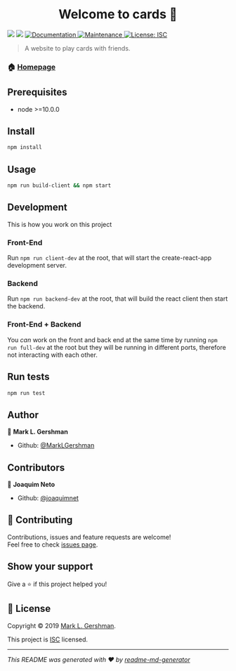 <h1  align="center">Welcome to cards 👋</h1>

<p>
<img  src="https://img.shields.io/badge/version-0.0.1-blue.svg?cacheSeconds=2592000"  />
<img  src="https://img.shields.io/badge/node-%3E%3D10.0.0-blue.svg"  />
<a  href="https://github.com/MarkLGershman/Cards#readme">
<img  alt="Documentation"  src="https://img.shields.io/badge/documentation-no-yellow.svg"  target="_blank"  />
</a>
<a  href="https://github.com/MarkLGershman/Cards/graphs/commit-activity">
<img  alt="Maintenance"  src="https://img.shields.io/badge/Maintained%3F-yes-green.svg"  target="_blank"  />
</a>
<a  href="https://github.com/MarkLGershman/Cards/blob/master/LICENSE">
<img  alt="License: ISC"  src="https://img.shields.io/badge/License-ISC-yellow.svg"  target="_blank"  />
</a>
</p>

> A website to play cards with friends.

### 🏠 [Homepage](https://github.com/MarkLGershman/Cards#readme)

## Prerequisites

-   node >=10.0.0

## Install

```sh
npm install
```

## Usage

```sh
npm run build-client && npm start
```

## Development
This is how you work on this project

### Front-End

Run `npm run client-dev` at the root, that will start the create-react-app development server.

### Backend

Run `npm run backend-dev` at the root, that will build the react client then start the backend.

### Front-End + Backend

You *can* work on the front and back end at the same time by running `npm run full-dev` at the root but they will be running in different ports, therefore not interacting with each other.

## Run tests

```sh
npm run test
```

## Author

👤 **Mark L. Gershman**

-   Github: [@MarkLGershman](https://github.com/MarkLGershman)

## Contributors

👤 **Joaquim Neto**

-   Github: [@joaquimnet](https://github.com/joaquimnet)

## 🤝 Contributing

Contributions, issues and feature requests are welcome!<br  />Feel free to check [issues page](https://github.com/MarkLGershman/Cards/issues).

## Show your support

Give a ⭐️ if this project helped you!

## 📝 License

Copyright © 2019 [Mark L. Gershman](https://github.com/MarkLGershman).<br  />

This project is [ISC](https://github.com/MarkLGershman/Cards/blob/master/LICENSE) licensed.

* * *

_This README was generated with ❤️ by [readme-md-generator](https://github.com/kefranabg/readme-md-generator)_
